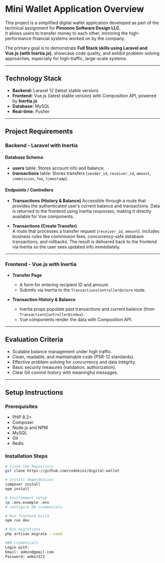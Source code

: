 # Mini Wallet Application Overview

This project is a simplified digital wallet application developed as part of the technical assignment for **Pimonno Software Design LLC**.  
It allows users to transfer money to each other, mirroring the high-performance financial systems worked on by the company.  

The primary goal is to demonstrate **Full Stack skills using Laravel and Vue.js (with Inertia.js)**, showcase code quality, and exhibit problem-solving approaches, especially for high-traffic, large-scale systems.

---

## Technology Stack

- **Backend:** Laravel 12 (latest stable version)  
- **Frontend:** Vue.js (latest stable version) with Composition API, powered by **Inertia.js**  
- **Database:** MySQL  
- **Real-time:** Pusher

---

## Project Requirements

### Backend - Laravel with Inertia

#### Database Schema
- **users** table: Stores account info and balance.  
- **transactions** table: Stores transfers (`sender_id`, `receiver_id`, `amount`, `commission_fee`, `timestamp`).  

#### Endpoints / Controllers
- **Transactions (History & Balance)**
  Accessible through a route that provides the authenticated user’s current balance and transactions.
  Data is returned to the frontend using Inertia responses, making it directly available for Vue components.

- **Transactions (Create Transfer)**  
  A route that processes a transfer request (`receiver_id`, `amount`).
  Includes business rules like commission fees, concurrency-safe database transactions, and rollbacks.
  The result is delivered back to the frontend via Inertia so the user sees updated info immediately.

---

### Frontend - Vue.js with Inertia

- **Transfer Page**  
  - A form for entering recipient ID and amount.  
  - Submits via Inertia to the `TransactionsController@store` route.  

- **Transaction History & Balance**  
  - Inertia props populate past transactions and current balance (from `TransactionsController@index`).  
  - Vue components render the data with Composition API.  

---

## Evaluation Criteria

- Scalable balance management under high traffic.  
- Clean, readable, and maintainable code (PSR-12 standards).  
- Effective problem-solving for concurrency and data integrity.  
- Basic security measures (validation, authorization).  
- Clear Git commit history with meaningful messages.  

---

## Setup Instructions

### Prerequisites
- PHP 8.2+  
- Composer  
- Node.js and NPM  
- MySQL  
- Git
- Redis

### Installation Steps
```bash
# Clone the Repository
git clone https://github.com/codekinz/digital-wallet

# Install dependencies
composer install
npm install

# Environment setup
cp .env.example .env
# configure DB credentials

# Run frontend build
npm run dev

# Run migrations
php artisan migrate --seed

### Credentials
Login with:
Email: admin@gmail.com  
Password: admin123  
